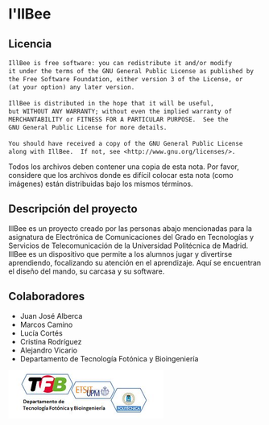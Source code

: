 # I'llBee


## Licencia
```
IllBee is free software: you can redistribute it and/or modify
it under the terms of the GNU General Public License as published by
the Free Software Foundation, either version 3 of the License, or
(at your option) any later version.

IllBee is distributed in the hope that it will be useful,
but WITHOUT ANY WARRANTY; without even the implied warranty of
MERCHANTABILITY or FITNESS FOR A PARTICULAR PURPOSE.  See the
GNU General Public License for more details.

You should have received a copy of the GNU General Public License
along with IllBee.  If not, see <http://www.gnu.org/licenses/>.
```

Todos los archivos deben contener una copia de esta nota. Por favor, considere que los archivos donde es difícil colocar esta nota (como imágenes) están distribuidas bajo los mismos términos.

## Descripción del proyecto
IllBee es un proyecto creado por las personas abajo mencionadas para la asignatura de Electrónica de Comunicaciones del Grado en Tecnologías y Servicios de Telecomunicación de la Universidad Politécnica de Madrid.
IllBee es un dispositivo que permite a los alumnos jugar y divertirse aprendiendo, focalizando su atención en el aprendizaje. Aquí se encuentran el diseño del mando, su carcasa y su software.

## Colaboradores
 - Juan José Alberca
 - Marcos Camino
 - Lucía Cortés
 - Cristina Rodríguez
 - Alejandro Vicario
 - Departamento de Tecnología Fotónica y Bioingeniería


![alt text](footer.jpg)

